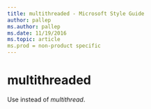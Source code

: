 ```yaml
---
title: multithreaded - Microsoft Style Guide
author: pallep
ms.author: pallep
ms.date: 11/19/2016
ms.topic: article
ms.prod = non-product specific
---
```


# multithreaded

Use instead of *multithread*.
